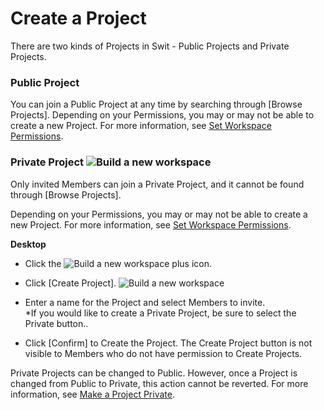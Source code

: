 # Create a Project

 There are two kinds of Projects in Swit - Public Projects and Private Projects.

 ### Public Project

 You can join a Public Project at any time by searching through [Browse Projects]. Depending on your Permissions, you may or may not be able to create a new Project. For more information, see [Set Workspace Permissions](https://help.swit.io/feature/19021808473085p1BBi/1902260525213uEbops).

 ### Private Project ![Build a new workspace](https://files.swit.io/help_image/GS_04_Private_icon.png)

 Only invited Members can join a Private Project, and it cannot be found through [Browse Projects].  
  
Depending on your Permissions, you may or may not be able to create a new Project. For more information, see [Set Workspace Permissions](https://help.swit.io/feature/19021808473085p1BBi/1902260525213uEbops).



**Desktop** 

* Click the ![Build a new workspace](https://files.swit.io/help_image/GS_04_Create_icon.png) plus icon.


* Click [Create Project]. ![Build a new workspace](https://files.swit.io/help_image/FB_MP1_Create.png) 


* Enter a name for the Project and select Members to invite.  
*If you would like to create a Private Project, be sure to select the Private button..


* Click [Confirm] to Create the Project.
  The Create Project button is not visible to Members who do not have permission to Create Projects.

 Private Projects can be changed to Public. However, once a Project is changed from Public to Private, this action cannot be reverted. For more information, see [Make a Project Private](https://help.swit.io/feature/1902180848368yzcXmP/1902280815471GYTcsQ).

 